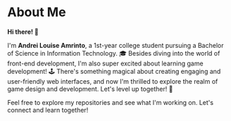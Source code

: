 # **About Me** 

**Hi there! 👋**

I'm **Andrei Louise Amrinto**, a 1st-year college student pursuing a Bachelor of Science in Information Technology. 🎓 Besides diving into the world of front-end development, I'm also super excited about learning game development! 🕹️ There's something magical about creating engaging and user-friendly web interfaces, and now I'm thrilled to explore the realm of game design and development. Let's level up together! 💪

Feel free to explore my repositories and see what I'm working on. Let's connect and learn together!
